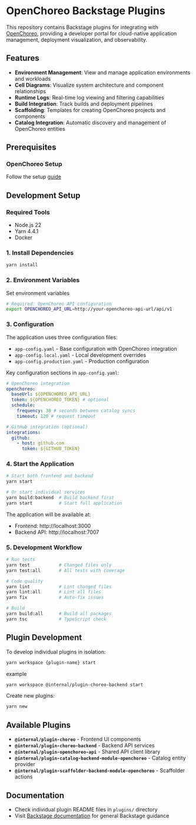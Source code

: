 # OpenChoreo Backstage Plugins

This repository contains Backstage plugins for integrating with [OpenChoreo](https://openchoreo.dev), providing a developer portal for cloud-native application management, deployment visualization, and observability.

## Features

- **Environment Management**: View and manage application environments and workloads
- **Cell Diagrams**: Visualize system architecture and component relationships
- **Runtime Logs**: Real-time log viewing and filtering capabilities
- **Build Integration**: Track builds and deployment pipelines
- **Scaffolding**: Templates for creating OpenChoreo projects and components
- **Catalog Integration**: Automatic discovery and management of OpenChoreo entities

## Prerequisites

### OpenChoreo Setup

Follow the setup [guide](https://openchoreo.dev/docs/getting-started/single-cluster/)

## Development Setup

### Required Tools

- Node.js 22
- Yarn 4.4.1
- Docker

### 1. Install Dependencies

```bash
yarn install
```

### 2. Environment Variables

Set environment variables

```bash
# Required: OpenChoreo API configuration
export OPENCHOREO_API_URL=http://your-openchoreo-api-url/api/v1
```

### 3. Configuration

The application uses three configuration files:

- `app-config.yaml` - Base configuration with OpenChoreo integration
- `app-config.local.yaml` - Local development overrides
- `app-config.production.yaml` - Production configuration

Key configuration sections in `app-config.yaml`:

```yaml
# OpenChoreo integration
openchoreo:
  baseUrl: ${OPENCHOREO_API_URL}
  token: ${OPENCHOREO_TOKEN} # optional
  schedule:
    frequency: 30 # seconds between catalog syncs
    timeout: 120 # request timeout

# GitHub integration (optional)
integrations:
  github:
    - host: github.com
      token: ${GITHUB_TOKEN}
```

### 4. Start the Application

```bash
# Start both frontend and backend
yarn start

# Or start individual services
yarn build:backend  # Build backend first
yarn start          # Start full application
```

The application will be available at:

- Frontend: http://localhost:3000
- Backend API: http://localhost:7007

### 5. Development Workflow

```bash
# Run tests
yarn test           # Changed files only
yarn test:all       # All tests with coverage

# Code quality
yarn lint           # Lint changed files
yarn lint:all       # Lint all files
yarn fix            # Auto-fix issues

# Build
yarn build:all      # Build all packages
yarn tsc            # TypeScript check
```

## Plugin Development

To develop individual plugins in isolation:

```bash
yarn workspace {plugin-name} start
```

example

```bash
yarn workspace @internal/plugin-choreo-backend start
```

Create new plugins:

```bash
yarn new
```

## Available Plugins

- **`@internal/plugin-choreo`** - Frontend UI components
- **`@internal/plugin-choreo-backend`** - Backend API services
- **`@internal/plugin-openchoreo-api`** - Shared API client library
- **`@internal/plugin-catalog-backend-module-openchoreo`** - Catalog entity provider
- **`@internal/plugin-scaffolder-backend-module-openchoreo`** - Scaffolder actions

## Documentation

- Check individual plugin README files in `plugins/` directory
- Visit [Backstage documentation](https://backstage.io/docs) for general Backstage guidance
